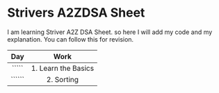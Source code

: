 # Strivers A2ZDSA Sheet
I am learning Striver A2Z DSA Sheet. so here I will add my code and my explanation. You can follow this for revision. 

|Day|Work|
|:--------:|:--------:|
|`````|1. Learn the Basics |
|``````|2. Sorting |
